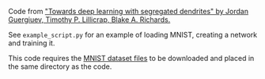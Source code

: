 Code from ["Towards deep learning with segregated dendrites" by Jordan Guergiuev, Timothy P. Lillicrap, Blake A. Richards.](https://arxiv.org/abs/1610.00161)

See `example_script.py` for an example of loading MNIST, creating a network and training it.

This code requires the [MNIST dataset files](http://yann.lecun.com/exdb/mnist/) to be downloaded and placed in the same directory as the code.
